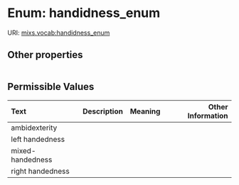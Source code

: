 
# Enum: handidness_enum




URI: [mixs.vocab:handidness_enum](https://w3id.org/mixs/vocab/handidness_enum)


## Other properties

|  |  |  |
| --- | --- | --- |

## Permissible Values

| Text | Description | Meaning | Other Information |
| :--- | :---: | :---: | ---: |
| ambidexterity |  |  |  |
| left handedness |  |  |  |
| mixed-handedness |  |  |  |
| right handedness |  |  |  |

